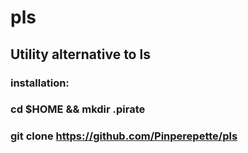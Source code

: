 # pls
## Utility alternative to ls


### installation: 
### cd $HOME && mkdir .pirate
### git clone https://github.com/Pinperepette/pls
